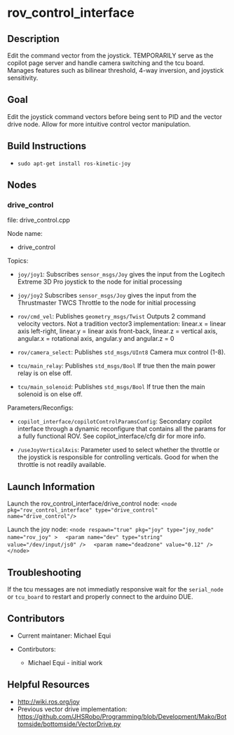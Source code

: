 # rov_control_interface

## Description

Edit the command vector from the joystick. TEMPORARILY serve as the copilot page server and handle camera switching and the tcu board. Manages features such as bilinear threshold, 4-way inversion, and joystick sensitivity.

## Goal

Edit the joystick command vectors before being sent to PID and the vector drive node. Allow for more intuitive control vector manipulation.

## Build Instructions

* `sudo apt-get install ros-kinetic-joy`

## Nodes

### drive_control

file: drive_control.cpp

Node name:
* drive_control

Topics:


* `joy/joy1`:
  Subscribes `sensor_msgs/Joy` gives the input from the Logitech Extreme 3D Pro joystick to the node for initial processing

* `joy/joy2`
  Subscribes `sensor_msgs/Joy` gives the input from the Thrustmaster TWCS Throttle to the node for initial processing

* `rov/cmd_vel`:
  Publishes `geometry_msgs/Twist` Outputs 2 command velocity vectors. Not a tradition vector3 implementation: linear.x = linear axis left-right, linear.y = linear axis front-back, linear.z = vertical axis, angular.x = rotational axis, angular.y and angular.z = 0

* `rov/camera_select`:
  Publishes `std_msgs/UInt8` Camera mux control (1-8).

* `tcu/main_relay`:
  Publishes `std_msgs/Bool` If true then the main power relay is on else off.

* `tcu/main_solenoid`:
  Publishes `std_msgs/Bool` If true then the main solenoid is on else off.

Parameters/Reconfigs:

*  `copilot_interface/copilotControlParamsConfig`: Secondary copilot interface through a dynamic reconfigure that contains all the params for a fully functional ROV. See copilot_interface/cfg dir for more info.

* `/useJoyVerticalAxis`: Parameter used to select whether the throttle or the joystick is responsible for controlling verticals. Good for when the throttle is not readily available. 



## Launch Information
Launch the rov_control_interface/drive_control node:
`<node pkg="rov_control_interface" type="drive_control" name="drive_control"/>`

Launch the joy node:
`<node respawn="true" pkg="joy" type="joy_node" name="rov_joy" >`
`  <param name="dev" type="string" value="/dev/input/js0" />`
`  <param name="deadzone" value="0.12" />`
`</node>`

## Troubleshooting

If the tcu messages are not immediatly responsive wait for the `serial_node` or `tcu_board` to restart and properly connect to the arduino DUE.

## Contributors

* Current maintaner: Michael Equi

* Contirbutors:
  * Michael Equi - initial work

## Helpful Resources

* http://wiki.ros.org/joy
* Previous vector drive implementation: https://github.com/JHSRobo/Programming/blob/Development/Mako/Bottomside/bottomside/VectorDrive.py
